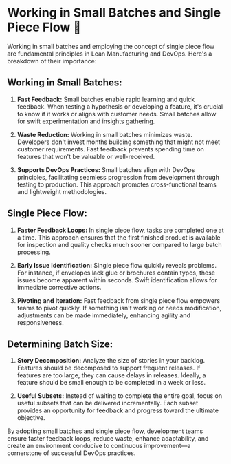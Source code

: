 # Working in Small Batches and Single Piece Flow 🚀

Working in small batches and employing the concept of single piece flow are fundamental principles in Lean Manufacturing and DevOps. Here's a breakdown of their importance:

## **Working in Small Batches:**

1. **Fast Feedback:** Small batches enable rapid learning and quick feedback. When testing a hypothesis or developing a feature, it's crucial to know if it works or aligns with customer needs. Small batches allow for swift experimentation and insights gathering.

2. **Waste Reduction:** Working in small batches minimizes waste. Developers don't invest months building something that might not meet customer requirements. Fast feedback prevents spending time on features that won't be valuable or well-received.

3. **Supports DevOps Practices:** Small batches align with DevOps principles, facilitating seamless progression from development through testing to production. This approach promotes cross-functional teams and lightweight methodologies.

## **Single Piece Flow:**

1. **Faster Feedback Loops:** In single piece flow, tasks are completed one at a time. This approach ensures that the first finished product is available for inspection and quality checks much sooner compared to large batch processing.

2. **Early Issue Identification:** Single piece flow quickly reveals problems. For instance, if envelopes lack glue or brochures contain typos, these issues become apparent within seconds. Swift identification allows for immediate corrective actions.

3. **Pivoting and Iteration:** Fast feedback from single piece flow empowers teams to pivot quickly. If something isn't working or needs modification, adjustments can be made immediately, enhancing agility and responsiveness.

## **Determining Batch Size:**

1. **Story Decomposition:** Analyze the size of stories in your backlog. Features should be decomposed to support frequent releases. If features are too large, they can cause delays in releases. Ideally, a feature should be small enough to be completed in a week or less.

2. **Useful Subsets:** Instead of waiting to complete the entire goal, focus on useful subsets that can be delivered incrementally. Each subset provides an opportunity for feedback and progress toward the ultimate objective.

By adopting small batches and single piece flow, development teams ensure faster feedback loops, reduce waste, enhance adaptability, and create an environment conducive to continuous improvement—a cornerstone of successful DevOps practices.
